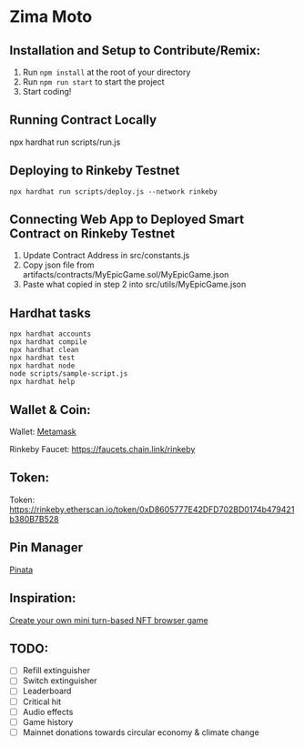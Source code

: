 # Zima Moto
## Installation and Setup to Contribute/Remix:
1. Run `npm install` at the root of your directory
2. Run `npm run start` to start the project
3. Start coding!

## Running Contract Locally
npx hardhat run scripts/run.js

## Deploying to Rinkeby Testnet
```shell
npx hardhat run scripts/deploy.js --network rinkeby
```
## Connecting Web App to Deployed Smart Contract on Rinkeby Testnet
1. Update Contract Address in src/constants.js
2. Copy json file from artifacts/contracts/MyEpicGame.sol/MyEpicGame.json
3. Paste what copied in step 2 into src/utils/MyEpicGame.json

## Hardhat tasks
```shell
npx hardhat accounts
npx hardhat compile
npx hardhat clean
npx hardhat test
npx hardhat node
node scripts/sample-script.js
npx hardhat help
```

## Wallet & Coin:
Wallet:
[Metamask](https://metamask.io/)

Rinkeby Faucet:
https://faucets.chain.link/rinkeby

## Token:
Token: https://rinkeby.etherscan.io/token/0xD8605777E42DFD702BD0174b479421b380B7B528

## Pin Manager
[Pinata](https://www.pinata.cloud/)

## Inspiration:
[Create your own mini turn-based NFT browser game](https://github.com/buildspace/buildspace-nft-game-starter)

## TODO:
- [ ] Refill extinguisher
- [ ] Switch extinguisher
- [ ] Leaderboard
- [ ] Critical hit
- [ ] Audio effects
- [ ] Game history
- [ ] Mainnet donations towards circular economy & climate change